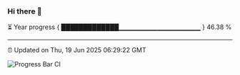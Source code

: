 ### Hi there 👋

⏳ Year progress { █████████████▁▁▁▁▁▁▁▁▁▁▁▁▁▁▁▁▁ } 46.38 %

---

⏰ Updated on Thu, 19 Jun 2025 06:29:22 GMT

![Progress Bar CI](https://github.com/liununu/liununu/workflows/Progress%20Bar%20CI/badge.svg)
